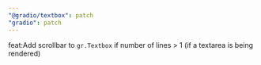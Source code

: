 ```yaml
---
"@gradio/textbox": patch
"gradio": patch
---
```


feat:Add scrollbar to `gr.Textbox` if number of lines > 1 (if a textarea is being rendered)
